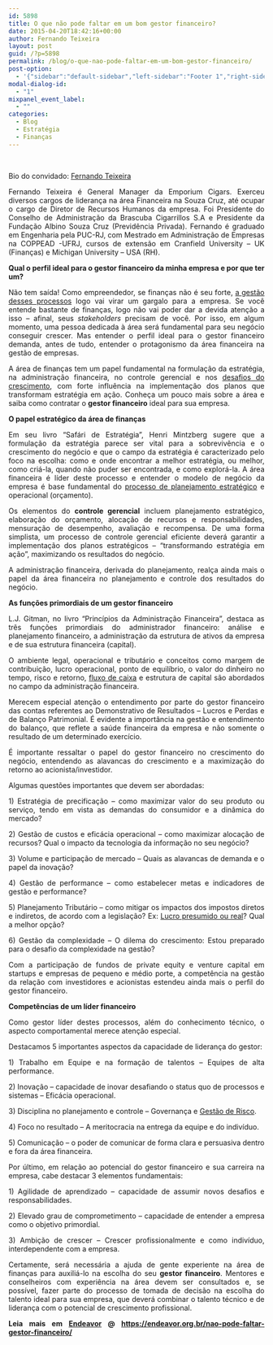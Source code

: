 ```yaml
---
id: 5898
title: O que não pode faltar em um bom gestor financeiro?
date: 2015-04-20T18:42:16+00:00
author: Fernando Teixeira
layout: post
guid: /?p=5898
permalink: /blog/o-que-nao-pode-faltar-em-um-bom-gestor-financeiro/
post-option:
  - '{"sidebar":"default-sidebar","left-sidebar":"Footer 1","right-sidebar":"Footer 1","page-title":"","page-caption":""}'
modal-dialog-id:
  - "1"
mixpanel_event_label:
  - ""
categories:
  - Blog
  - Estratégia
  - Finanças
---
```

&nbsp;

<p style="text-align: justify;">
  Bio do convidado: <a href="https://br.linkedin.com/pub/fernando-teixeira/48/3b4/463">Fernando Teixeira</a>
</p>

<p style="text-align: justify;">
  Fernando Teixeira é General Manager da Emporium Cigars. Exerceu diversos cargos de liderança na área Financeira na Souza Cruz, até ocupar o cargo de Diretor de Recursos Humanos da empresa. Foi Presidente do Conselho de Administração da Brascuba Cigarrillos S.A e Presidente da Fundação Albino Souza Cruz (Previdência Privada). Fernando é graduado em Engenharia pela PUC-RJ, com Mestrado em Administração de Empresas na COPPEAD -UFRJ, cursos de extensão em Cranfield University &#8211; UK (Finanças) e Michigan University &#8211; USA (RH).
</p>

<p style="text-align: justify;">
  <strong>Qual o perfil ideal para o gestor financeiro da minha empresa e por que ter um?</strong>
</p>

<p style="text-align: justify;">
  Não tem saída! Como empreendedor, se finanças não é seu forte, <a href="https://www.endeavor.org.br/gestao-de-processos-diferencia-sua-empresa/" target="_blank">a gestão desses processos</a> logo vai virar um gargalo para a empresa. Se você entende bastante de finanças, logo não vai poder dar a devida atenção a isso – afinal, seus <em>stakeholders</em> precisam de você. Por isso, em algum momento, uma pessoa dedicada à área será fundamental para seu negócio conseguir crescer. Mas entender o perfil ideal para o gestor financeiro demanda, antes de tudo, entender o protagonismo da área financeira na gestão de empresas.
</p>

<p style="text-align: justify;">
  A área de finanças tem um papel fundamental na formulação da estratégia, na administração financeira, no controle gerencial e nos <a href="http://www.endeavor.org.br/crescimento" target="_blank">desafios do crescimento</a>, com forte influência na implementação dos planos que transformam estratégia em ação. Conheça um pouco mais sobre a área e saiba como contratar o <strong>gestor financeiro</strong> ideal para sua empresa.
</p>

<p style="text-align: justify;">
  <strong>O papel estratégico da área de finanças</strong>
</p>

<p style="text-align: justify;">
  Em seu livro “Safári de Estratégia”, Henri Mintzberg sugere que a formulação da estratégia parece ser vital para a sobrevivência e o crescimento do negócio e que o campo da estratégia é caracterizado pelo foco na escolha: como e onde encontrar a melhor estratégia, ou melhor, como criá-la, quando não puder ser encontrada, e como explorá-la. A área financeira é líder deste processo e entender o modelo de negócio da empresa é base fundamental do <a href="https://www.endeavor.org.br/planejamento-estrategico-como-fazer-e-por-onde-comecar/" target="_blank">processo de planejamento estratégico</a> e operacional (orçamento).
</p>

<p style="text-align: justify;">
  Os elementos do <strong>controle gerencial</strong> incluem planejamento estratégico, elaboração do orçamento, alocação de recursos e responsabilidades, mensuração de desempenho, avaliação e recompensa. De uma forma simplista, um processo de controle gerencial eficiente deverá garantir a implementação dos planos estratégicos – “transformando estratégia em ação”, maximizando os resultados do negócio.
</p>

<p style="text-align: justify;">
  A administração financeira, derivada do planejamento, realça ainda mais o papel da área financeira no planejamento e controle dos resultados do negócio.
</p>

<p style="text-align: justify;">
  <strong>As funções primordiais de um gestor financeiro</strong>
</p>

<p style="text-align: justify;">
  L.J. Gitman, no livro “Princípios da Administração Financeira”, destaca as três funções primordiais do administrador financeiro: análise e planejamento financeiro, a administração da estrutura de ativos da empresa e de sua estrutura financeira (capital).
</p>

<p style="text-align: justify;">
  O ambiente legal, operacional e tributário e conceitos como margem de contribuição, lucro operacional, ponto de equilíbrio, o valor do dinheiro no tempo, risco e retorno, <a href="https://www.endeavor.org.br/6-dicas-para-um-fluxo-de-caixa-sauda-vel/" target="_blank">fluxo de caixa</a> e estrutura de capital são abordados no campo da administração financeira.
</p>

<p style="text-align: justify;">
  Merecem especial atenção o entendimento por parte do gestor financeiro das contas referentes ao Demonstrativo de Resultados – Lucros e Perdas e de Balanço Patrimonial. É evidente a importância na gestão e entendimento do balanço, que reflete a saúde financeira da empresa e não somente o resultado de um determinado exercício.
</p>

<p style="text-align: justify;">
  É importante ressaltar o papel do gestor financeiro no crescimento do negócio, entendendo as alavancas do crescimento e a maximização do retorno ao acionista/investidor.
</p>

<p style="text-align: justify;">
  Algumas questões importantes que devem ser abordadas:
</p>

<p style="text-align: justify;">
  1) Estratégia de precificação – como maximizar valor do seu produto ou serviço, tendo em vista as demandas do consumidor e a dinâmica do mercado?
</p>

<p style="text-align: justify;">
  2) Gestão de custos e eficácia operacional – como maximizar alocação de recursos? Qual o impacto da tecnologia da informação no seu negócio?
</p>

<p style="text-align: justify;">
  3) Volume e participação de mercado – Quais as alavancas de demanda e o papel da inovação?
</p>

<p style="text-align: justify;">
  4) Gestão de performance – como estabelecer metas e indicadores de gestão e performance?
</p>

<p style="text-align: justify;">
  5) Planejamento Tributário – como mitigar os impactos dos impostos diretos e indiretos, de acordo com a legislação? Ex: <a href="https://endeavor.org.br/lucro-real-ou-presumido-qual-o-melhor" target="_blank">Lucro presumido ou real</a>? Qual a melhor opção?
</p>

<p style="text-align: justify;">
  6) Gestão da complexidade – O dilema do crescimento: Estou preparado para o desafio da complexidade na gestão?
</p>

<p style="text-align: justify;">
  Com a participação de fundos de private equity e venture capital em startups e empresas de pequeno e médio porte, a competência na gestão da relação com investidores e acionistas estendeu ainda mais o perfil do gestor financeiro.
</p>

<p style="text-align: justify;">
  <strong>Competências de um líder financeiro</strong>
</p>

<p style="text-align: justify;">
  Como gestor líder destes processos, além do conhecimento técnico, o aspecto comportamental merece atenção especial.
</p>

<p style="text-align: justify;">
  Destacamos 5 importantes aspectos da capacidade de liderança do gestor:
</p>

<p style="text-align: justify;">
  1) Trabalho em Equipe e na formação de talentos – Equipes de alta performance.
</p>

<p style="text-align: justify;">
  2) Inovação – capacidade de inovar desafiando o status quo de processos e sistemas – Eficácia operacional.
</p>

<p style="text-align: justify;">
  3) Disciplina no planejamento e controle – Governança e <a href="https://www.endeavor.org.br/3-etapas-para-uma-gestao-de-riscos-efetiva/" target="_blank">Gestão de Risco</a>.
</p>

<p style="text-align: justify;">
  4) Foco no resultado – A meritocracia na entrega da equipe e do indivíduo.
</p>

<p style="text-align: justify;">
  5) Comunicação – o poder de comunicar de forma clara e persuasiva dentro e fora da área financeira.
</p>

<p style="text-align: justify;">
  Por último, em relação ao potencial do gestor financeiro e sua carreira na empresa, cabe destacar 3 elementos fundamentais:
</p>

<p style="text-align: justify;">
  1) Agilidade de aprendizado – capacidade de assumir novos desafios e responsabilidades.
</p>

<p style="text-align: justify;">
  2) Elevado grau de comprometimento – capacidade de entender a empresa como o objetivo primordial.
</p>

<p style="text-align: justify;">
  3) Ambição de crescer – Crescer profissionalmente e como indivíduo, interdependente com a empresa.
</p>

<p style="text-align: justify;">
  Certamente, será necessária a ajuda de gente experiente na área de finanças para auxiliá-lo na escolha do seu <strong>gestor financeiro</strong>. Mentores e conselheiros com experiência na área devem ser consultados e, se possível, fazer parte do processo de tomada de decisão na escolha do talento ideal para sua empresa, que deverá combinar o talento técnico e de liderança com o potencial de crescimento profissional.
</p>

<p style="text-align: justify;">
  <strong>Leia mais em <a href="https://www.endeavor.org.br/">Endeavor</a> @ <a href="https://endeavor.org.br/nao-pode-faltar-gestor-financeiro/">https://endeavor.org.br/nao-pode-faltar-gestor-financeiro/</a></strong>
</p>

&nbsp;